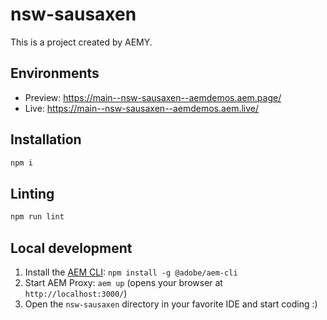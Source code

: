 # nsw-sausaxen

This is a project created by AEMY.

## Environments

- Preview: https://main--nsw-sausaxen--aemdemos.aem.page/
- Live: https://main--nsw-sausaxen--aemdemos.aem.live/

## Installation

```sh
npm i
```

## Linting

```sh
npm run lint
```

## Local development

1. Install the [AEM CLI](https://github.com/adobe/helix-cli): `npm install -g @adobe/aem-cli`
1. Start AEM Proxy: `aem up` (opens your browser at `http://localhost:3000/`)
1. Open the `nsw-sausaxen` directory in your favorite IDE and start coding :)